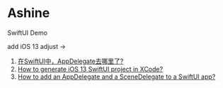 # Ashine
SwiftUI Demo

add iOS 13 adjust -> 

1. [在SwiftUI中，AppDelegate去哪里了?](https://www.jianshu.com/p/94747520c05b)
2. [How to generate iOS 13 SwiftUI project in XCode?](https://stackoverflow.com/questions/69703928/how-to-generate-ios-13-swiftui-project-in-xcode)
3. [How to add an AppDelegate and a SceneDelegate to a SwiftUI app?](https://www.fivestars.blog/articles/app-delegate-scene-delegate-swiftui/)
